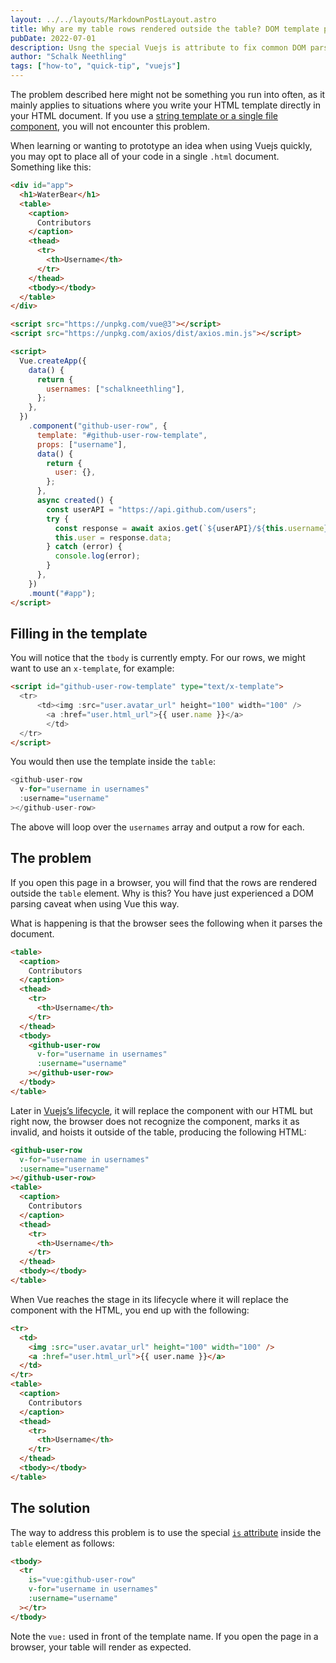 ```yaml
---
layout: ../../layouts/MarkdownPostLayout.astro
title: Why are my table rows rendered outside the table? DOM template parsing caveats in Vuejs
pubDate: 2022-07-01
description: Usng the special Vuejs is attribute to fix common DOM parsing caveats.
author: "Schalk Neethling"
tags: ["how-to", "quick-tip", "vuejs"]
---
```


The problem described here might not be something you run into often, as it mainly applies to situations where you write your HTML template directly in your HTML document. If you use a [string template or a single file component](https://vuejs.org/guide/essentials/component-basics.html#dom-template-parsing-caveats), you will not encounter this problem.

When learning or wanting to prototype an idea when using Vuejs quickly, you may opt to place all of your code in a single `.html` document. Something like this:

```html
<div id="app">
  <h1>WaterBear</h1>
  <table>
    <caption>
      Contributors
    </caption>
    <thead>
      <tr>
        <th>Username</th>
      </tr>
    </thead>
    <tbody></tbody>
  </table>
</div>

<script src="https://unpkg.com/vue@3"></script>
<script src="https://unpkg.com/axios/dist/axios.min.js"></script>

<script>
  Vue.createApp({
    data() {
      return {
        usernames: ["schalkneethling"],
      };
    },
  })
    .component("github-user-row", {
      template: "#github-user-row-template",
      props: ["username"],
      data() {
        return {
          user: {},
        };
      },
      async created() {
        const userAPI = "https://api.github.com/users";
        try {
          const response = await axios.get(`${userAPI}/${this.username}`);
          this.user = response.data;
        } catch (error) {
          console.log(error);
        }
      },
    })
    .mount("#app");
</script>
```

## Filling in the template

You will notice that the `tbody` is currently empty. For our rows, we might want to use an `x-template`, for example:

```html
<script id="github-user-row-template" type="text/x-template">
  <tr>
      <td><img :src="user.avatar_url" height="100" width="100" />
        <a :href="user.html_url">{{ user.name }}</a>
        </td>
  </tr>
</script>
```

You would then use the template inside the `table`:

```javascript
<github-user-row
  v-for="username in usernames"
  :username="username"
></github-user-row>
```

The above will loop over the `usernames` array and output a row for each.

## The problem

If you open this page in a browser, you will find that the rows are rendered outside the `table` element. Why is this? You have just experienced a DOM parsing caveat when using Vue this way.

What is happening is that the browser sees the following when it parses the document.

```html
<table>
  <caption>
    Contributors
  </caption>
  <thead>
    <tr>
      <th>Username</th>
    </tr>
  </thead>
  <tbody>
    <github-user-row
      v-for="username in usernames"
      :username="username"
    ></github-user-row>
  </tbody>
</table>
```

Later in [Vuejs’s lifecycle](https://vuejs.org/api/options-lifecycle.html#options-lifecycle), it will replace the component with our HTML but right now, the browser does not recognize the component, marks it as invalid, and hoists it outside of the table, producing the following HTML:

```html
<github-user-row
  v-for="username in usernames"
  :username="username"
></github-user-row>
<table>
  <caption>
    Contributors
  </caption>
  <thead>
    <tr>
      <th>Username</th>
    </tr>
  </thead>
  <tbody></tbody>
</table>
```

When Vue reaches the stage in its lifecycle where it will replace the component with the HTML, you end up with the following:

```html
<tr>
  <td>
    <img :src="user.avatar_url" height="100" width="100" />
    <a :href="user.html_url">{{ user.name }}</a>
  </td>
</tr>
<table>
  <caption>
    Contributors
  </caption>
  <thead>
    <tr>
      <th>Username</th>
    </tr>
  </thead>
  <tbody></tbody>
</table>
```

## The solution

The way to address this problem is to use the special [`is` attribute](https://vuejs.org/api/built-in-special-attributes.html#is) inside the `table` element as follows:

```html
<tbody>
  <tr
    is="vue:github-user-row"
    v-for="username in usernames"
    :username="username"
  ></tr>
</tbody>
```

Note the `vue:` used in front of the template name. If you open the page in a browser, your table will render as expected.
